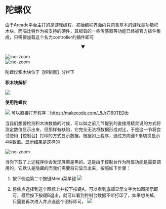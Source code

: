 # 陀螺仪   

由于Arcade平台主打的是游戏编程，初始编程界面内只包含基本的游戏类功能积木块，而喵比特作为被支持的硬件，其板载的一些传感器等功能已经被官方插件集成，只需要加载这个名为controller的插件即可 

<p style = "text-align:center">▼</p>

![](https://s2.ax1x.com/2019/05/29/Vnvmtg.png ':no-zoom')  
![](https://s2.ax1x.com/2019/05/29/VnvnhQ.png ':no-zoom')  

陀螺仪积木块位于【控制器】分栏下   

**积木块解析**   

![](https://s2.ax1x.com/2019/05/29/Vuan3V.png)  

**使用陀螺仪**   

![](https://s2.ax1x.com/2019/05/29/Vuab80.png) 
可以直接打开程序：https://makecode.com/_8Jr7160TEDtb

当我们想要检测积木块数值的时候，可以如之前几节提到的直接用精灵说的方式将测定数值显示出来，但那样有缺陷，它完全无法将数据形成对比，于是这一节将尝试使用【控制台】打印的方式显示数据，根据如上程序，通过方向键↑来切换显示4种数值。显示结果是这样的 

![](https://s2.ax1x.com/2019/05/29/VudQRP.jpg ':no-zoom')  

当你下载了上述程序你会发现屏幕是黑的。这是由于控制台作为附属功能是需要调用的，它默认是隐藏的而我们需要将它显示出来，按照如下步骤： 

1.  按下侧边第二个按键Menu菜单键
![](https://s2.ax1x.com/2019/05/29/VuWqud.jpg)  

2.  将焦点选择到这个图标上并按下按键A，可以看到底部显示文字为如图所示即可，最后按下按键B退出，就可以看到控制台数据不断打印了，如果想关掉，只需要再次进入并点选这个图标即可。
![](https://s2.ax1x.com/2019/05/29/VuWOHI.jpg)





